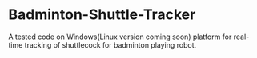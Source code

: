 # Badminton-Shuttle-Tracker
A tested code on Windows(Linux version coming soon) platform for real-time tracking of shuttlecock for badminton playing robot.
